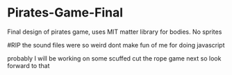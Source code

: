 # Pirates-Game-Final
Final design of pirates game, uses MIT matter library for bodies. No sprites


#RIP the sound files were so weird
dont make fun of me for doing javascript

probably I will be working on some scuffed cut the rope game next so look forward to that

